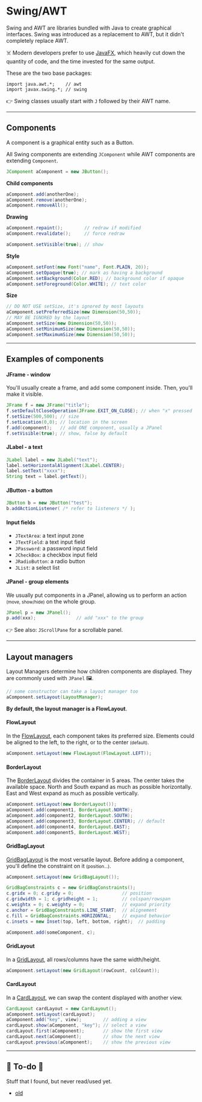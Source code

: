 # Swing/AWT

<div class="row row-cols-md-2"><div>

Swing and AWT are libraries bundled with Java to create graphical interfaces. Swing was introduced as a replacement to AWT, but it didn't completely replace AWT.

☠️ Modern developers prefer to use [JavaFX](../javafx/index.md), which heavily cut down the quantity of code, and the time invested for the same output.
</div><div>

These are the two base packages:

```java!
import java.awt.*;    // awt
import javax.swing.*; // swing
```

👉 Swing classes usually start with `J` followed by their AWT name.
</div></div>

<hr class="sep-both">

## Components

<div class="row row-cols-md-2"><div>

A component is a graphical entity such as a Button.

All Swing components are extending `JComponent` while AWT components are extending `Component`.

```java
JComponent aComponent = new JButton();
```

**Child components**

```java
aComponent.add(anotherOne);
aComponent.remove(anotherOne);
aComponent.removeAll();
```

**Drawing**

```java
aComponent.repaint();        // redraw if modified
aComponent.revalidate();     // force redraw

aComponent.setVisible(true); // show
```
</div><div>

**Style**

```java
aComponent.setFont(new Font("name", Font.PLAIN, 20));
aComponent.setOpaque(true); // mark as having a background
aComponent.setBackground(Color.RED); // background color if opaque
aComponent.setForeground(Color.WHITE); // text color
```

**Size**

```java
// DO NOT USE setSize, it's ignored by most layouts
aComponent.setPreferredSize(new Dimension(50,50));
// MAY BE IGNORED by the layout
aComponent.setSize(new Dimension(50,50));
aComponent.setMinimumSize(new Dimension(50,50));
aComponent.setMaximumSize(new Dimension(50,50));
```
</div></div>

<hr class="sep-both">

## Examples of components

<div class="row row-cols-md-2"><div>

#### JFrame - window

You'll usually create a frame, and add some component inside. Then, you'll make it visible.

```java
JFrame f = new JFrame("title");
f.setDefaultCloseOperation(JFrame.EXIT_ON_CLOSE); // when "x" pressed
f.setSize(500,500); // size
f.setLocation(0,0); // location in the screen
f.add(component);   // add ONE component, usually a JPanel
f.setVisible(true); // show, false by default
```

#### JLabel - a text

```java
JLabel label = new JLabel("text");
label.setHorizontalAlignment(JLabel.CENTER);
label.setText("xxxx");
String text = label.getText();
```
</div><div>

#### JButton - a button

```java
JButton b = new JButton("test");
b.addActionListener( /* refer to listeners */ );
```

#### Input fields

* `JTextArea`: a text input zone
* `JTextField`: a text input field
* `JPassword`: a password input field
* `JCheckBox`: a checkbox input field
* `JRadioButton`: a radio button
* `JList`: a select list

#### JPanel - group elements

We usually put components in a JPanel, allowing us to perform an action <small>(move, show/hide)</small> on the whole group.

```java
JPanel p = new JPanel();
p.add(xxx);               // add "xxx" to the group
```

👉 See also: `JScrollPane` for a scrollable panel.
</div></div>

<hr class="sep-both">

## Layout managers

<div class="row row-cols-md-2"><div>

Layout Managers determine how children components are displayed. They are commonly used with `JPanel` 🖼️.

```java
// some constructor can take a layout manager too
aComponent.setLayout(LayoutManager);
```

**By default, the layout manager is a FlowLayout**.

#### FlowLayout

In the [FlowLayout](https://docs.oracle.com/en/java/javase/20/docs/api/java.desktop/java/awt/FlowLayout.html), each component takes its preferred size. Elements could be aligned to the left, to the right, or to the center <small>(default)</small>.

```java
aComponent.setLayout(new FlowLayout(FlowLayout.LEFT));
```

#### BorderLayout

The [BorderLayout](https://docs.oracle.com/en/java/javase/20/docs/api/java.desktop/java/awt/BorderLayout.html) divides the container in 5 areas. The center takes the available space. North and South expand as much as possible horizontally. East and West expand as much as possible vertically.

```java
aComponent.setLayout(new BorderLayout());
aComponent.add(component1, BorderLayout.NORTH);
aComponent.add(component2, BorderLayout.SOUTH);
aComponent.add(component3, BorderLayout.CENTER); // default
aComponent.add(component4, BorderLayout.EAST);
aComponent.add(component5, BorderLayout.WEST);
```
</div><div>

#### GridBagLayout

[GridBagLayout](https://docs.oracle.com/en/java/javase/20/docs/api/java.desktop/java/awt/GridBagLayout.html) is the most versatile layout. Before adding a component, you'll define the constraint on it <small>(position...)</small>.

```java
aComponent.setLayout(new GridBagLayout());

GridBagConstraints c = new GridBagConstraints();
c.gridx = 0; c.gridy = 0;                  // position
c.gridwidth = 1; c.gridheight = 1;         // colspan/rowspan
c.weightx = 0; c.weighty = 0;              // expand priority
c.anchor = GridBagConstraints.LINE_START;  // alignement
c.fill = GridBagConstraints.HORIZONTAL;    // expand behavior
c.insets = new Inset(top, left, bottom, right);  // padding

aComponent.add(someComponent, c);
```

#### GridLayout

In a [GridLayout](https://docs.oracle.com/en/java/javase/20/docs/api/java.desktop/java/awt/GridLayout.html), all rows/columns have the same width/height.

```java
aComponent.setLayout(new GridLayout(rowCount, colCount));
```

#### CardLayout

In a [CardLayout](https://docs.oracle.com/en/java/javase/20/docs/api/java.desktop/java/awt/CardLayout.html), we can swap the content displayed with another view.

```java
CardLayout cardLayout = new CardLayout();
aComponent.setLayout(cardLayout);
aComponent.add("key", view);        // adding a view
cardLayout.show(aComponent, "key"); // select a view
cardLayout.first(aComponent);       // show the first view
cardLayout.next(aComponent);        // show the next view
cardLayout.previous(aComponent);    // show the previous view
```
</div></div>

<hr class="sep-both">

## 👻 To-do 👻

Stuff that I found, but never read/used yet.

<div class="row row-cols-md-2"><div>

* [old](_old.md)
</div><div>


</div></div>